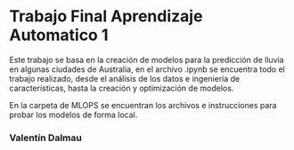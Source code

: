 # Trabajo Final Aprendizaje Automatico 1

Este trabajo se basa en la creación de modelos para la predicción de lluvia en algunas ciudades de Australia, en el archivo .ipynb se encuentra todo el trabajo realizado, desde
el análisis de los datos e ingeniería de características, hasta la creación y optimización de modelos.

En la carpeta de MLOPS se encuentran los archivos e instrucciones para probar los modelos de forma local.

### Valentín Dalmau
